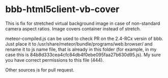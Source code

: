 # bbb-html5client-vb-cover
This is fix for stretched virtual background image in case of non-standard camera aspect ratios. Image covers container instead of stretch.

meteor-compiled.js can be used to check PR on the 2.4-RCx versin of bbb. Just place it to /usr/share/meteor/bundle/programs/web.browser/ and rename it to js name file, that is already in this folder (for example, in my case this is 84b8d333cea4cfc84db4f0ebe095faa27b630d95.js). My sure you have correct permissions to this file (444).

Other sources is for pull request.

